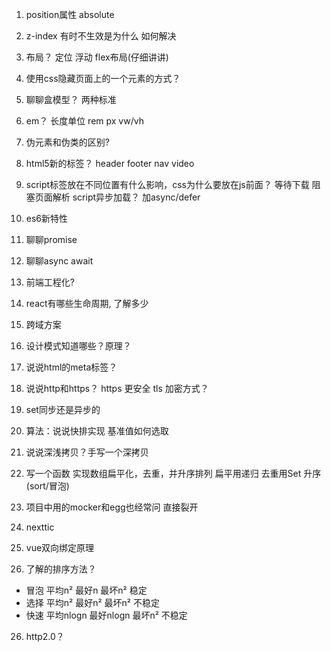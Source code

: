 1. position属性  absolute

2. z-index 有时不生效是为什么  如何解决

3. 布局？  定位  浮动   flex布局(仔细讲讲)

4. 使用css隐藏页面上的一个元素的方式？

5. 聊聊盒模型？  两种标准

6. em？  长度单位  rem   px   vw/vh

7. 伪元素和伪类的区别?

7. html5新的标签？  header  footer   nav  video

8. script标签放在不同位置有什么影响，css为什么要放在js前面？   等待下载  阻塞页面解析  script异步加载？ 加async/defer

9. es6新特性

10. 聊聊promise 

11. 聊聊async await

12. 前端工程化?

13. react有哪些生命周期, 了解多少

14. 跨域方案

15. 设计模式知道哪些？原理？

16. 说说html的meta标签？

17. 说说http和https？ https 更安全  tls  加密方式？

18. set同步还是异步的

19. 算法：说说快排实现 基准值如何选取

20. 说说深浅拷贝？手写一个深拷贝

21. 写一个函数   实现数组扁平化，去重，并升序排列
扁平用递归
去重用Set
升序(sort/冒泡)

22. 项目中用的mocker和egg也经常问  直接裂开

23. nexttic

24. vue双向绑定原理

25. 了解的排序方法？
- 冒泡   平均n²       最好n       最坏n²   稳定
- 选择   平均n²       最好n²      最坏n²   不稳定
- 快速   平均nlogn    最好nlogn   最坏n²   不稳定

26. http2.0？





